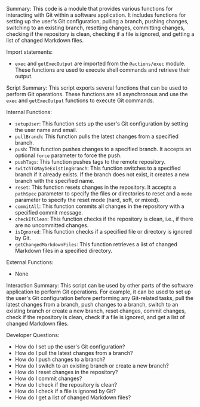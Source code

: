 Summary:
This code is a module that provides various functions for interacting with Git within a software application. It includes functions for setting up the user's Git configuration, pulling a branch, pushing changes, switching to an existing branch, resetting changes, committing changes, checking if the repository is clean, checking if a file is ignored, and getting a list of changed Markdown files.

Import statements:
- `exec` and `getExecOutput` are imported from the `@actions/exec` module. These functions are used to execute shell commands and retrieve their output.

Script Summary:
This script exports several functions that can be used to perform Git operations. These functions are all asynchronous and use the `exec` and `getExecOutput` functions to execute Git commands.

Internal Functions:
- `setupUser`: This function sets up the user's Git configuration by setting the user name and email.
- `pullBranch`: This function pulls the latest changes from a specified branch.
- `push`: This function pushes changes to a specified branch. It accepts an optional `force` parameter to force the push.
- `pushTags`: This function pushes tags to the remote repository.
- `switchToMaybeExistingBranch`: This function switches to a specified branch if it already exists. If the branch does not exist, it creates a new branch with the specified name.
- `reset`: This function resets changes in the repository. It accepts a `pathSpec` parameter to specify the files or directories to reset and a `mode` parameter to specify the reset mode (hard, soft, or mixed).
- `commitAll`: This function commits all changes in the repository with a specified commit message.
- `checkIfClean`: This function checks if the repository is clean, i.e., if there are no uncommitted changes.
- `isIgnored`: This function checks if a specified file or directory is ignored by Git.
- `getChangedMarkdownFiles`: This function retrieves a list of changed Markdown files in a specified directory.

External Functions:
- None

Interaction Summary:
This script can be used by other parts of the software application to perform Git operations. For example, it can be used to set up the user's Git configuration before performing any Git-related tasks, pull the latest changes from a branch, push changes to a branch, switch to an existing branch or create a new branch, reset changes, commit changes, check if the repository is clean, check if a file is ignored, and get a list of changed Markdown files.

Developer Questions:
- How do I set up the user's Git configuration?
- How do I pull the latest changes from a branch?
- How do I push changes to a branch?
- How do I switch to an existing branch or create a new branch?
- How do I reset changes in the repository?
- How do I commit changes?
- How do I check if the repository is clean?
- How do I check if a file is ignored by Git?
- How do I get a list of changed Markdown files?